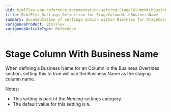 ```yaml
---
uid: bimlflex-app-reference-documentation-setting-StageColumnWithBusinessName
title: BimlFlex Settings Definition for StageColumnWithBusinessName
summary: Documentation of settings option within BimlFlex for StageColumnWithBusinessName
varigenceProduct: BimlFlex
varigenceArticleType: Reference
---
```


# Stage Column With Business Name

When defining a Business Name for an Column in the Business Overrides section, setting this to true will use the Business Name as the staging column name.

Notes:

* This setting is part of the *Naming* settings category.
* The default value for this setting is `N`.
